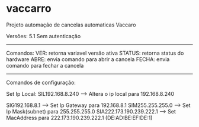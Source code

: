 # vaccarro
Projeto automação de cancelas automaticas Vaccaro

Versões:
5.1 Sem autenticação

________________________________

Comandos:
VER: retorna variavel versão ativa
STATUS: retorna status do hardware
ABRE: envia comando para abrir a cancela
FECHA: envia comando para fechar a cancela

________________________________

Comandos de configuração:

Set Ip Local: SIL192.168.8.240 --> Altera o ip local para 192.168.8.240

SIG192.168.8.1 --> Set Ip Gateway para 192.168.8.1
SIM255.255.255.0 --> Set Ip Mask(subnet) para 255.255.255.0
SIA222.173.190.239.222.1 --> Set MacAddress para 222.173.190.239.222.1 (DE:AD:BE:EF:DE:1)
